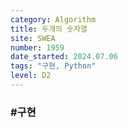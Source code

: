 ```yaml
---
category: Algorithm
title: 두개의 숫자열
site: SWEA
number: 1959
date_started: 2024.07.06
tags: "구현, Python"
level: D2
---
```


### #구현
